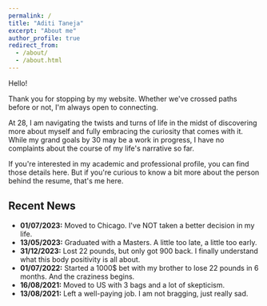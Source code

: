 ```yaml
---
permalink: /
title: "Aditi Taneja"
excerpt: "About me"
author_profile: true
redirect_from: 
  - /about/
  - /about.html
---
```


Hello!

Thank you for stopping by my website. Whether we've crossed paths before or not, I'm always open to connecting.

At 28, I am navigating the twists and turns of life in the midst of discovering more about myself and fully embracing the curiosity that comes with it. While my grand goals by 30 may be a work in progress, I have no complaints about the course of my life's narrative so far.

If you're interested in my academic and professional profile, you can find those details here. But if you're curious to know a bit more about the person behind the resume, that's me here.

Recent News
---
- **01/07/2023:** Moved to Chicago. I've NOT taken a better decision in my life.
- **13/05/2023:** Graduated with a Masters. A little too late, a little too early.
- **31/12/2023:** Lost 22 pounds, but only got 900 back. I finally understand what this body positivity is all about.
- **01/07/2022:** Started a 1000$ bet with my brother to lose 22 pounds in 6 months. And the craziness begins.
- **16/08/2021:** Moved to US with 3 bags and a lot of skepticism.
- **13/08/2021:** Left a well-paying job. I am not bragging, just really sad.
